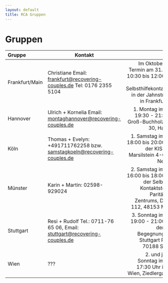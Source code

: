 ```yaml
---
layout: default
title: RCA Gruppen
---
```

# Gruppen

| Gruppe | Kontakt | Termin                       |
|:------ | ------- | ---------------------------: |
| Frankfurt/Main | Christiane Email: frankfurt@recovering-couples.de Tel: 0176 2355 5104 | Im Oktober ist der Termin am 31.10. von 10:30 bis 12:00 Uhr in der Selbsthilfekontaktstelle in der Jahnstraße 49 in Frankfurt/Main |
| Hannover | Ulrich + Kornelia Email: montaghannover@recovering-couples.de | 1. Montag im Monat 19:30 - 21:30 Uhr, Groß-Buchholzer-Str. 30, Hannover |
| Köln | Thomas + Evelyn: +491711762258 bzw. samstagkoeln@recovering-couples.de | 1. Samstag im Monat 18:00 bis 20:00 Uhr in der KISS-Köln, Marsilstein 4-6, Nähe Neumarkt |
| Münster | Karin + Martin: 02598-929024 | 2. Samstag im Monat 16:00 bis 18:00 Uhr in der                                         Selbsthilfe-Kontaktstelle des Paritätischen Zentrums, Dahlweg 112, 48153 Münster |
| Stuttgart | Resi + Rudolf Tel.: 0711-76 65 06, Email: stuttgart@recovering-couples.de | 3. Sonntag im Monat 19:00 - 21:00 Uhr in der AWO-Begegnungsstätte Stuttgart Raum 3, 70188 Stuttgart | 
| Wien | ??? | 2. und jeden 4. Sonntag im Monat 17:30 Uhr in 1230 Wien, Ziedlergasse 14 |
